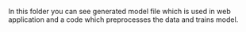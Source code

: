 In this folder you can see generated model file which is used in web application and a code which preprocesses the data and trains model.
